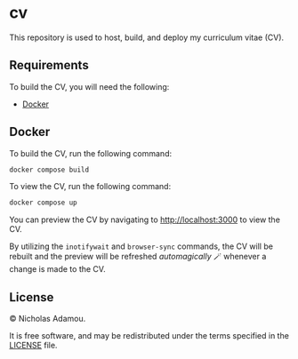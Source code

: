 # cv

This repository is used to host, build, and deploy my curriculum vitae (CV).

## Requirements

To build the CV, you will need the following:

* [Docker](https://www.docker.com/)

## Docker

To build the CV, run the following command:

```bash
docker compose build
```

To view the CV, run the following command:

```bash
docker compose up
```

You can preview the CV by navigating to [http://localhost:3000](http://localhost:3000) to view the CV.

By utilizing the `inotifywait` and `browser-sync` commands, the CV will be rebuilt and the preview will be refreshed *automagically* 🪄 whenever a change is made to the CV.

## License

© Nicholas Adamou.

It is free software, and may be redistributed under the terms specified in the [LICENSE](LICENSE) file.
